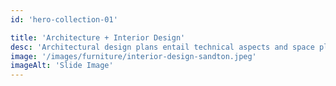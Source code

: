 ```yaml
---
id: 'hero-collection-01'

title: 'Architecture + Interior Design'
desc: 'Architectural design plans entail technical aspects and space planning in addition to interior design.'
image: '/images/furniture/interior-design-sandton.jpeg'
imageAlt: 'Slide Image'
---
```

